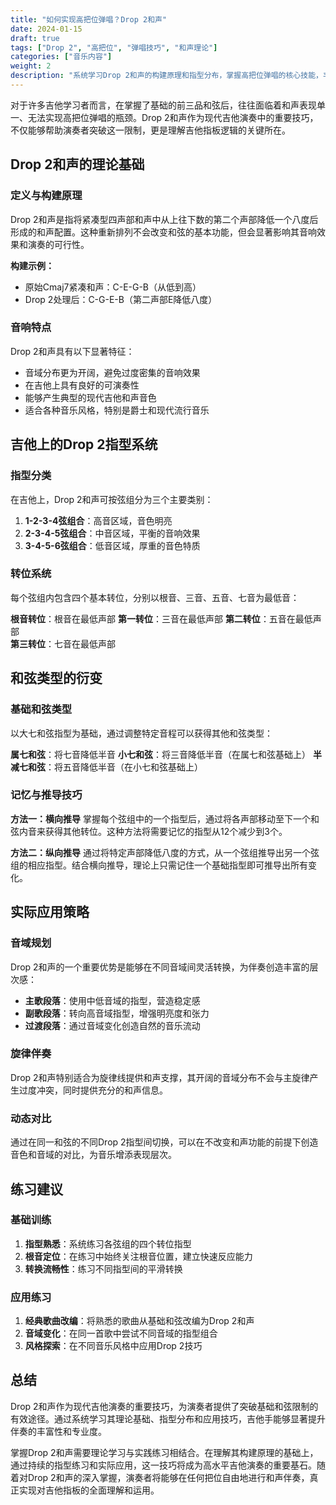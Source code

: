 ```yaml
---
title: "如何实现高把位弹唱？Drop 2和声"
date: 2024-01-15
draft: true
tags: ["Drop 2", "高把位", "弹唱技巧", "和声理论"]
categories: ["音乐内容"]
weight: 2
description: "系统学习Drop 2和声的构建原理和指型分布，掌握高把位弹唱的核心技能，丰富伴奏和声表现力。"
---
```


对于许多吉他学习者而言，在掌握了基础的前三品和弦后，往往面临着和声表现单一、无法实现高把位弹唱的瓶颈。Drop 2和声作为现代吉他演奏中的重要技巧，不仅能够帮助演奏者突破这一限制，更是理解吉他指板逻辑的关键所在。

## Drop 2和声的理论基础

### 定义与构建原理

Drop 2和声是指将紧凑型四声部和声中从上往下数的第二个声部降低一个八度后形成的和声配置。这种重新排列不会改变和弦的基本功能，但会显著影响其音响效果和演奏的可行性。

**构建示例：**
- 原始Cmaj7紧凑和声：C-E-G-B（从低到高）
- Drop 2处理后：C-G-E-B（第二声部E降低八度）

### 音响特点

Drop 2和声具有以下显著特征：
- 音域分布更为开阔，避免过度密集的音响效果
- 在吉他上具有良好的可演奏性
- 能够产生典型的现代吉他和声音色
- 适合各种音乐风格，特别是爵士和现代流行音乐

## 吉他上的Drop 2指型系统

### 指型分类

在吉他上，Drop 2和声可按弦组分为三个主要类别：

1. **1-2-3-4弦组合**：高音区域，音色明亮
2. **2-3-4-5弦组合**：中音区域，平衡的音响效果  
3. **3-4-5-6弦组合**：低音区域，厚重的音色特质

### 转位系统

每个弦组内包含四个基本转位，分别以根音、三音、五音、七音为最低音：

**根音转位**：根音在最低声部
**第一转位**：三音在最低声部
**第二转位**：五音在最低声部  
**第三转位**：七音在最低声部

## 和弦类型的衍变

### 基础和弦类型

以大七和弦指型为基础，通过调整特定音程可以获得其他和弦类型：

**属七和弦**：将七音降低半音
**小七和弦**：将三音降低半音（在属七和弦基础上）
**半减七和弦**：将五音降低半音（在小七和弦基础上）

### 记忆与推导技巧

**方法一：横向推导**
掌握每个弦组中的一个指型后，通过将各声部移动至下一个和弦内音来获得其他转位。这种方法将需要记忆的指型从12个减少到3个。

**方法二：纵向推导**
通过将特定声部降低八度的方式，从一个弦组推导出另一个弦组的相应指型。结合横向推导，理论上只需记住一个基础指型即可推导出所有变化。

## 实际应用策略

### 音域规划

Drop 2和声的一个重要优势是能够在不同音域间灵活转换，为伴奏创造丰富的层次感：

- **主歌段落**：使用中低音域的指型，营造稳定感
- **副歌段落**：转向高音域指型，增强明亮度和张力
- **过渡段落**：通过音域变化创造自然的音乐流动

### 旋律伴奏

Drop 2和声特别适合为旋律线提供和声支撑，其开阔的音域分布不会与主旋律产生过度冲突，同时提供充分的和声信息。

### 动态对比

通过在同一和弦的不同Drop 2指型间切换，可以在不改变和声功能的前提下创造音色和音域的对比，为音乐增添表现层次。

## 练习建议

### 基础训练

1. **指型熟悉**：系统练习各弦组的四个转位指型
2. **根音定位**：在练习中始终关注根音位置，建立快速反应能力
3. **转换流畅性**：练习不同指型间的平滑转换

### 应用练习

1. **经典歌曲改编**：将熟悉的歌曲从基础和弦改编为Drop 2和声
2. **音域变化**：在同一首歌中尝试不同音域的指型组合
3. **风格探索**：在不同音乐风格中应用Drop 2技巧

## 总结

Drop 2和声作为现代吉他演奏的重要技巧，为演奏者提供了突破基础和弦限制的有效途径。通过系统学习其理论基础、指型分布和应用技巧，吉他手能够显著提升伴奏的丰富性和专业度。

掌握Drop 2和声需要理论学习与实践练习相结合。在理解其构建原理的基础上，通过持续的指型练习和实际应用，这一技巧将成为高水平吉他演奏的重要基石。随着对Drop 2和声的深入掌握，演奏者将能够在任何把位自由地进行和声伴奏，真正实现对吉他指板的全面理解和运用。